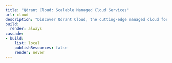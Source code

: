 ```yaml
---
title: "Qdrant Cloud: Scalable Managed Cloud Services"
url: cloud
description: "Discover Qdrant Cloud, the cutting-edge managed cloud for scalable, high-performance AI applications. Manage and deploy your vector data with ease today."
build:
  render: always
cascade:
- build:
    list: local
    publishResources: false
    render: never
---
```

